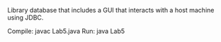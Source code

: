 Library database that includes a GUI that interacts with a host machine using JDBC. 

Compile: javac Lab5.java
Run: java Lab5
